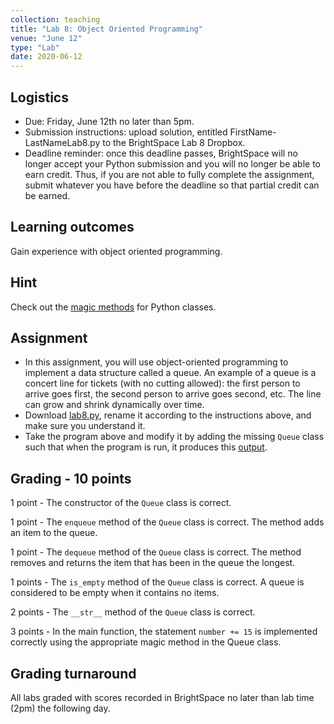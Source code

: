 ```yaml
---
collection: teaching
title: "Lab 8: Object Oriented Programming"
venue: "June 12"
type: "Lab"
date: 2020-06-12
---
```


## Logistics
* Due: Friday, June 12th no later than 5pm.
* Submission instructions: upload solution,
entitled FirstName-LastNameLab8.py
to the BrightSpace Lab 8 Dropbox.
* Deadline reminder: once this deadline passes, BrightSpace will no longer accept your Python
submission and you will no longer be able to earn credit. Thus, if you are not able to fully
complete the assignment, submit whatever you have before the deadline so that partial credit can be earned.

## Learning outcomes
Gain experience with object oriented programming.

## Hint
Check out the [magic methods](https://www.python-course.eu/python3_magic_methods.php) for Python classes.

## Assignment
* In this assignment, you will use object-oriented programming to
implement a data structure called a queue. An example of a
queue is a concert line for tickets (with no cutting allowed):
the first person to arrive goes first, the second person to arrive
goes second, etc. The line can grow and shrink dynamically over time.
* Download [lab8.py](https://lgw2.github.io/teaching/csci127-summer-2020/labs/lab8.py),
rename it according to the instructions above, and make sure you
understand it.
* Take the program above and modify it by adding the missing `Queue`
class such that when the program is run, it produces this [output](https://lgw2.github.io/teaching/csci127-summer-2020/labs/lab8_output.txt).

## Grading - 10 points
1 point - The constructor of the `Queue` class is correct.

1 point - The `enqueue` method of the `Queue` class is correct. The method adds an
item to the queue.

1 point - The `dequeue` method of the `Queue` class is correct. The method removes
and returns the item that has been in the queue the longest.

1 points - The `is_empty` method of the `Queue` class is correct. A queue is
considered to be empty when it contains no items.

2 points - The `__str__` method of the `Queue` class is correct.

3 points - In the main function, the statement `number += 15` is implemented
correctly using the appropriate magic method in the Queue class.

## Grading turnaround
All labs graded with scores recorded in BrightSpace no later than lab time (2pm) the following day.
